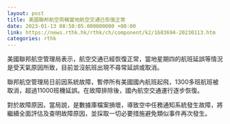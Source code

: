 ```yaml
---
layout: post
title: 美國聯邦航空局稱當地航空交通已恢復正常
date: 2023-01-13 08:50:05.000000000 +08:00
link: https://news.rthk.hk/rthk/ch/component/k2/1683694-20230113.htm
categories: rthk
---
```


美國聯邦航空管理局表示，航空交通已經恢復正常，當地星期四的航班延誤等情況是受天氣原因所致，目前並沒航班出現不尋常延誤或取消。 

聯邦航空管理局日前因系統故障，暫停所有美國國內航班起飛，1300多班航班被取消，超過11000班機延誤。在故障排除後，國內航空交通運行逐步恢復。

對於故障原因，當局說，是數據庫檔案損壞，導致空中任務通知系統發生故障，將繼續全面評估及查明故障原因，並採取一切必要措施避免類似事件再次發生。
